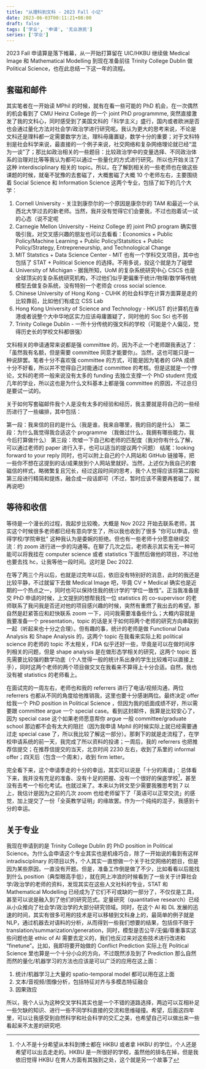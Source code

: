 ```yaml
---
title: "从理科到文科 - 2023 Fall 小记"
date: 2023-06-03T00:11:21+08:00
draft: false
tags: ['学业', '申请', '无业游民']
series: ['学业']
---
```


2023 Fall 申请算是落下帷幕，从一开始打算留在 UIC/HKBU 继续做 Medical Image 和 Mathematical Modelling 到现在准备前往 Trinity College Dublin 做 Political Science，也在此总结一下这一年的流程。

## 套磁和邮件

其实笔者在一开始读 MPhil 的时候，就有在看一些可能的 PhD 机会，在一次偶然的机会看到了 CMU Heinz College 的一个 joint PhD programmme, 突然直接激发了我的文科心，同时感受到了美国文科的「科学主义」盛行，国内或者欧洲是否也会通过量化方法对社会学/政治学进行研究呢。我认为更大的思考来说，不论是文科还是理科都一定需要数学方法，理科毋庸置疑，数学十分的重要；对于文科特别是社会科学来说，最直接的一个例子来说，社交网络和复杂网络理论就已经“混为一谈”了；那比如政治相关的一些题目：比较政治学中的变量选择、不同政治体系的治理对比等等我认为都可以通过一些量化的方式进行研究。所以也开始关注了这种 interdisciplinary 相关的 topic。所以，在了解到相关的一些老师也在做这些课题的时候，就毫不犹豫的去套磁了，大概套磁了大概 10 个老师左右，主要围绕着 Social Science 和 Information Science 这两个专业，包括了如下的几个大学：

1. Cornell University - 关注到康奈尔的一个原因是康奈尔的 TAM 和最近一个从西北大学过去的新老师。当然，我并没有觉得它们会要我，不过也抱着试一试的心态（说不定呢
2. Carnegie Mellon University - Heinz College 的 joint PhD program 确实很吸引我，对交叉感兴趣的朋友也可以去看看：Economics + Public Policy/Machine Learning + Public Policy/Statsitics + Public Policy/Strategy, Entrepreneurship, and Technological Change
3. MIT Statstics + Data Science Center - MIT 也有一个学科交叉项目，其中也包括了 STAT + Political Science 的选择。不用多说，投这个就是为了碰壁
4. University of Michigan - 据我所知，UoM 的复杂系统研究中心 CSCS 也是全球顶尖的复杂系统研究机构，不过他们似乎更偏重于统计/物理/数学等传统模型去做复杂系统，没有特别一个老师会 cross social science.
5. Chinese University of Hong Kong - CUHK 的社会科学在计算方面算是走的比较靠前，比如他们有成立 CSS Lab
6. Hong Kong University of Science and Technology - HKUST 的计算机在香港或者说整个大中华地区实力应该毋庸置疑了，同时他的 Soc Sci 也不弱
6. Trinity College Dublin - 一所十分传统的强文科的学校（可能是个人偏见，觉得历史长的学校文科都很强）

文科相关的申请通常来说都是强 committee 的，因为不止一个老师跟我表达了：「虽然我有名额，但是需要 committee 同意才能要你」。当然，这也可能只是一种说辞罢。笔者十分不喜欢强 committee 的方式，可能是因为笔者的 GPA 成绩十分不好看，所以并不觉得自己对能通过 committee 的考核。但是这就是一个悖论，文科的老师一般来说没有太多的 funding 去独立支撑一个 PhD student 完成几年的学业，所以这也是为什么文科基本上都是强 committee 的原因，不过总归是要试一试的。


关于如何写套磁邮件我个人是没有太多的经验和经历，我主要就是将自己的一些经历进行了一些编排，其中包括：

第一段：我来信的目的是什么（我是谁，我来自哪里，我的目的是什么）
第二段：为什么我觉得我合适这个 programme （我做过什么，我拥有哪些能力，我今后打算做什么）
第三段：吹嘘一下自己和老师的匹配度（我对你有什么了解，可以通过老师的 paper 进行入手，也可以适当的提议两个问题）
结尾：looking forward to your reply
同时，也可以附上自己的个人网站和 GitHub 链接等，把一些你不想在这提到的话/成果放到个人网站里就好。当然，上述仅为我自己的套磁信的样式，略微繁复且冗长，经过这段时间的思考，我个人觉得应该将第二段和第三段进行精简和提炼，融合成一段话即可（不过，暂时应该不需要再套磁了，就再说吧）

## 等待和收信

等待是一个漫长的过程，我起步比较晚，大概是 Nov 2022 开始去联系老师，其实这个时候很多老师都已经有意向学生了，所以我也收到了很多 "你可以申请，但得学校/学院审批" 这种我认为是委婉的拒绝。但也有一些老师十分愿意继续交流：约 zoom 进行进一步的沟通等。在聊了几次之后，老师表示其实有无一种可能可以将我挂在 computer science 或者 statistics 下面然后做他的项目，不过他也要去找 hc，让我等他一段时间。这时是 Dec 2022.

在等了两三个月以后，也就是过完年以后，依旧没有特别好的消息，此时的我还是比较平静，不过就留下去做 Medical Image 吧，毕竟 CV + Medical 确实也是近期的一个热点之一，同时也可以保持住我的统计学的“学位一致性”。正当我准备提交 PhD 申请的时候，上文提到的想帮我找一位 statistics 的 co-supervisor 的老师联系了我问我是否还对他的项目感兴趣的时候，突然有重燃了我出去的希望。那自然是赶紧答应和赶快联系 zoom 一下，问问我需要准备些什么；大概内容就是我要准备一个 presentation，topic 的话是关于如何将两个老师的研究方向串联到一起（听起来也十分之合理）。但有趣的事，统计的老师是做 Functional Data Analysis 和 Shape Analysis 的，这两个 topic 在我看来实际上和 political science 的老师的 topic 不太相关，FDA 似乎还好一些，毕竟是可以在做时间序列相关的问题，但是 shape analysis 是在做形态学相关的研究，这两个 topic 首先需要比较强的数学功底（个人觉得一般的统计系出身的学生比较难可以直接上手），同时这两个老师的两个项目做交叉在我看来不算得上十分合适。自然，我也没有被 statistics 的老师看上。

在面试完的一周左右，老师也和我的 referrers 进行了电话/视频沟通，两位 referrers 也都从不同的角度给他推销我，这里也要十分感谢两位。最终决定 offer 给我一个 PhD position in Political Science ，但因为我的纸面成绩不好，所以需要跟 committee argue 一个 special case。看到这封邮件，我算是比较安心了，因为 special case 这个如果老师愿意帮你 argue 一般 committee/graduate school 那边都不会有太大的阻拦（因为我申请 Mphil 的时候实际上就已经需要通过走 special case 了，所以我比较了解这一部分）。那剩下的就是走流程了，在学校申请系统的前一天，我完成了所以资料的投递；一周后，我的 referrers 也把推荐信提交；在推荐信提交的当天，北京时间 2230 左右，收到了系里的 informal offer；四天后（包含一个周末），收到 firm letter。

完全看下来，这个申请季走的十分的幸运，其实可以说是「十分的离谱」：总体看下来，我并没有充足的准备、没有十足的把握、没有一个很好的保底学校[^1]，甚至没有去考一个标化考试。也就过来了。本来以为转文至少需要我雅思考到 7 以上，我估计是因为之前的几次 zoom 也给老师留下了「英语可以正常交流」的感觉，加上提交了一份「全英教学证明」的缘故罢。作为一个纯纯的混子，我感到十分的幸运。

## 关于专业

我现在申请到的是 Trinity College Dublin 的 PhD position in Political Science。为什么会申请这个专业其实也是机缘巧合，除了一开始说的看到有这样 intradisciplinary 的项目以外，个人其实一直想做一个关于社交网络的题目，但是因为某些原因，一直没有开题。但是，准备工作倒是做了不少，比如看看以后能找到什么 position（典型眼高手低），就在网上冲浪的时候看到了一些关于计算社会学/政治学的老师的资料，发现其实在这些人文社科的专业，STAT 和 Mathematical Modelling 已经成为了它们不可或缺的一部分了，不仅仅是工具，甚至可以说是融入到了他们的研究范式。定量研究（quantitative research）已经从小众推向了社会学/政治学的大部分研究领域。同时，在这个 AI 和 DL 发展的迅速的时间，其实有很多可用的技术是可以移植到文科身上的，最简单的例子就是 NLP，通过机器去对语料的分析，从而得到一些我们想要的结果，包括但不限于 translation/summarization/generation，同时，模型是否公平/无偏/尊重事实这些问题也是 ethic of AI 需要去定义的，我们也反过来对这些技术进行改进和 “finetune”。比如，我即将要开始做的 Conflict Prediction 实际上在 Political Science 里也算是一个十分小众的方向，不过既然涉及到了 Prediction 那么自然而然的量化/机器学习的方法也应该是可以广泛的应用在这上面：

1. 统计/机器学习上大量的 spatio-temporal model 都可以用在这上面
2. 文本/音视频/图像分析，包括特征对齐与多模态特征融合
3. 因果效应

所以，我个人认为这种交叉学科其实也是一个不错的道路选择，两边可以互相补足一些欠缺的知识、进行一些不同学科直接的交流和思维碰撞。希望，后面这四年里，可以让我感受到自然科学和社会科学的交汇之美，也希望自己可以做出来一些看起来不太差的研究吧.


[^1]: 个人不是十分希望从本科到博士都在 HKBU 或者拿 HKBU 的学位，个人还是希望可以出去走走的。HKBU 是一所很好的学校，虽然他的排名在掉，但是我依旧觉得 HKBU 在育人方面有其独到之处，这个就是另一个故事了